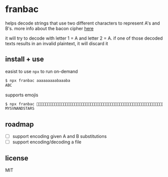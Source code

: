 # franbac

helps decode strings that use two different characters to represent A's and B's. more info about the bacon cipher [here](https://en.wikipedia.org/wiki/Bacon%27s_cipher)

it will try to decode with letter 1 = A and letter 2 = A. if one of those decoded texts results in an invalid plaintext, it will discard it

## install + use
easist to use `npx` to run on-demand
```bash
$ npx franbac aaaaaaaaabaaaba
ABC
```

supports emojis
```bash
$ npx franbac 🌸🌿🌸🌿🌿🌿🌸🌿🌿🌸🌿🌸🌸🌸🌿🌿🌸🌸🌿🌿🌸🌿🌿🌸🌸🌸🌸🌸🌸🌸🌸🌿🌿🌸🌸🌸🌸🌸🌿🌿🌿🌸🌸🌸🌿🌿🌸🌸🌿🌸🌸🌸🌸🌸🌸🌿🌸🌸🌸🌸🌿🌸🌸🌸🌿
MYSVNANDSTARS
```

## roadmap
- [ ] support encoding given A and B substitutions
- [ ] support encoding/decoding a file

## license
MIT

